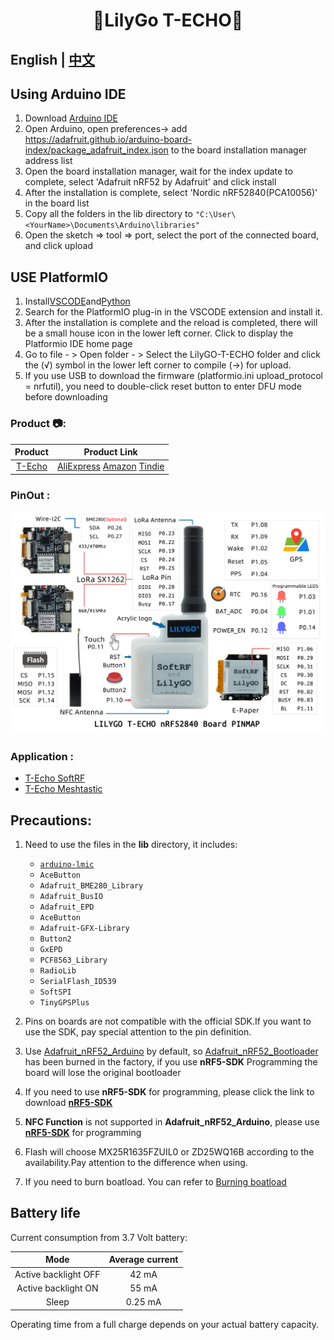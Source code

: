 <h1 align = "center">🌟LilyGo T-ECHO🌟</h1>

## **English | [中文](docs/docs_cn.md)**

## Using Arduino IDE
1. Download [Arduino IDE](https://www.arduino.cc/en/software)
2. Open Arduino, open preferences-> add https://adafruit.github.io/arduino-board-index/package_adafruit_index.json to the board installation manager address list
3. Open the board installation manager, wait for the index update to complete, select 'Adafruit nRF52 by Adafruit' and click install
4. After the installation is complete, select 'Nordic nRF52840(PCA10056)' in the board list
5. Copy all the folders in the lib directory to `"C:\User\<YourName>\Documents\Arduino\libraries"`
6. Open the sketch => tool => port, select the port of the connected board, and click upload

## USE PlatformIO

1. Install[VSCODE](https://code.visualstudio.com/)and[Python](https://www.python.org/)
2. Search for the PlatformIO plug-in in the VSCODE extension and install it.
3. After the installation is complete and the reload is completed, there will be a small house icon in the lower left corner. Click to display the Platformio IDE home page
4. Go to file - > Open folder - > Select the LilyGO-T-ECHO folder and click the (√) symbol in the lower left corner to compile (→) for upload.
5. If you use USB to download the firmware (platformio.ini upload_protocol = nrfutil), you need to double-click reset button to enter DFU mode before downloading  




<h3 align = "left">Product 📷:</h3>

|  Product   |                                                                                                Product  Link                                                                                                 |
| :--------: | :----------------------------------------------------------------------------------------------------------------------------------------------------------------------------------------------------------: |
| [T-Echo]() | [AliExpress](https://pt.aliexpress.com/item/1005002842456390.html)  [Amazon](https://www.amazon.com/dp/B097T4QGCT?ref=myi_title_dp) [Tindie](https://www.tindie.com/products/lilygo/lilygo-t-echo-nrf52840/) |

<h3 align = "left">PinOut :</h3>

![](image/T-ECHO.jpg)


<h3 align = "left">Application :</h3>

- [T-Echo SoftRF](https://github.com/lyusupov/SoftRF/wiki/Badge-Edition)
- [T-Echo Meshtastic](https://github.com/meshtastic/Meshtastic-device/tree/v1.2.42.2759c8d)





## Precautions:
1. Need to use the files in the **lib** directory, it includes:
   - [`arduino-lmic`](https://github.com/mcci-catena/arduino-lmic)
   - `AceButton` 
   - `Adafruit_BME280_Library`   
   - `Adafruit_BusIO`        
   - `Adafruit_EPD`          
   - `AceButton` 
   - `Adafruit-GFX-Library`   
   - `Button2`        
   - `GxEPD`            
   - `PCF8563_Library `               
   - `RadioLib`     
   - `SerialFlash_ID539 `               
   - `SoftSPI`   
   - `TinyGPSPlus`

2. Pins on boards are not compatible with the official SDK.If you want to use the SDK, pay special attention to the pin definition.

3. Use [Adafruit_nRF52_Arduino](https://github.com/adafruit/Adafruit_nRF52_Arduino) by default, so [Adafruit_nRF52_Bootloader](https://github.com/adafruit/Adafruit_nRF52_Bootloader) has been burned in the factory, if you use **nRF5-SDK** Programming the board will lose the original bootloader

4. If you need to use **nRF5-SDK** for programming, please click the link to download [**nRF5-SDK**](https://www.nordicsemi.com/Software-and-Tools/Software/nRF5-SDK/Download)

5. **NFC Function** is not supported in **Adafruit_nRF52_Arduino**, please use [**nRF5-SDK**](https://www.nordicsemi.com/Software-and-Tools/Software/nRF5-SDK/Download) for programming
6. Flash will choose MX25R1635FZUIL0 or ZD25WQ16B according to the availability.Pay attention to the difference when using.
7. If you need to burn boatload. You can refer to [Burning boatload](bootloader/README.MD)


## Battery life
Current consumption from 3.7 Volt battery:

|         Mode         | Average current |
| :------------------: | :-------------: |
| Active backlight OFF |      42 mA      |
| Active backlight ON  |      55 mA      |
|        Sleep         |     0.25 mA     |
	


Operating time from a full charge depends on your actual battery capacity.

